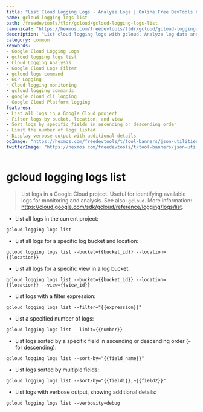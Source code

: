 ```yaml
---
title: "List Cloud Logging Logs - Analyze Logs | Online Free DevTools by Hexmos"
name: gcloud-logging-logs-list
path: /freedevtools/tldr/gcloud/gcloud-logging-logs-list
canonical: "https://hexmos.com/freedevtools/tldr/gcloud/gcloud-logging-logs-list/"
description: "List cloud logging logs with gcloud. Analyze log data and troubleshoot issues using advanced filtering options. Free online tool, no registration required."
category: common
keywords:
- Google Cloud Logging Logs
- gcloud logging logs list
- Cloud Logging Analysis
- Google Cloud Logs Filter
- gcloud logs command
- GCP Logging
- Cloud logging monitoring
- gcloud logging commands
- google cloud cli logging
- Google Cloud Platform logging
features:
- List all logs in a Google Cloud project
- Filter logs by bucket, location, and view
- Sort logs by specific fields in ascending or descending order
- Limit the number of logs listed
- Display verbose output with additional details
ogImage: "https://hexmos.com/freedevtools/t/tool-banners/json-utilities-banner.png"
twitterImage: "https://hexmos.com/freedevtools/t/tool-banners/json-utilities-banner.png"
---
```


# gcloud logging logs list

> List logs in a Google Cloud project.
> Useful for identifying available logs for monitoring and analysis.
> See also: `gcloud`.
> More information: <https://cloud.google.com/sdk/gcloud/reference/logging/logs/list>.

- List all logs in the current project:

`gcloud logging logs list`

- List all logs for a specific log bucket and location:

`gcloud logging logs list --bucket={{bucket_id}} --location={{location}}`

- List all logs for a specific view in a log bucket:

`gcloud logging logs list --bucket={{bucket_id}} --location={{location}} --view={{view_id}}`

- List logs with a filter expression:

`gcloud logging logs list --filter="{{expression}}"`

- List a specified number of logs:

`gcloud logging logs list --limit={{number}}`

- List logs sorted by a specific field in ascending or descending order (`~` for descending):

`gcloud logging logs list --sort-by="{{field_name}}"`

- List logs sorted by multiple fields:

`gcloud logging logs list --sort-by="{{field1}},~{{field2}}"`

- List logs with verbose output, showing additional details:

`gcloud logging logs list --verbosity=debug`
